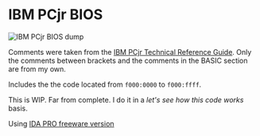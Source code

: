 # IBM PCjr BIOS

![IBM PCjr BIOS dump](https://lh3.googleusercontent.com/QwPdCQFbS4grTTTnEg0aZ1cxE2p2RzSpIH14RtQnXLq9mvLWZoXWBrOtN_WNUs10ocaQ-gvGGSAkjTsx78_RBw0NoiBoYXTEu6hV8MJ68vxkkysJznNz7yVmCDFmdc5h3xHmy23HnPM)


Comments were taken from the [IBM PCjr Technical Reference Guide][0].
Only the comments between brackets and the comments in the BASIC section are from my own.

Includes the the code located from `f000:0000` to `f000:ffff`.

This is WIP. Far from complete. I do it in a _let's see how this code works_ basis.

Using [IDA PRO freeware version][1]


[0]: https://archive.org/details/IbmPcjrTechnicalReference
[1]: https://www.hex-rays.com/products/ida/support/download_freeware.shtml
